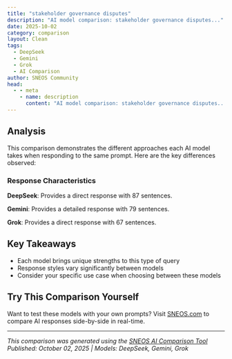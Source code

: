 ```yaml
---
title: "stakeholder governance disputes"
description: "AI model comparison: stakeholder governance disputes..."
date: 2025-10-02
category: comparison
layout: Clean
tags:
  - DeepSeek
  - Gemini
  - Grok
  - AI Comparison
author: SNEOS Community
head:
  - - meta
    - name: description
      content: "AI model comparison: stakeholder governance disputes..."
---
```


<ChatComparison
  title="stakeholder governance disputes"
  prompt="stakeholder governance disputes"
  :responses='{
    "DeepSeek": "Of course. \u0022Stakeholder governance disputes\u0022 are conflicts that arise when the interests, expectations, or influences of different stakeholder groups clash within an organization\u0027s decision-making and operational framework.\n\nThis is a complex and critical area of modern business management. Let\u0027s break it down.\n\n### What Are Stakeholder Governance Disputes?\n\nAt its core, **governance** is the system of rules, practices, and processes by which a company is directed and controlled. **Stakeholders** are any individuals or groups who can affect or are affected by the organization\u0027s actions (e.g., shareholders, employees, customers, suppliers, communities, regulators).\n\nA **stakeholder governance dispute** occurs when there is a fundamental disagreement over:\n*   **Who should have a voice** in governance (representation).\n*   **What goals the corporation should prioritize** (purpose).\n*   **How decisions should be made** and who gets to make them (process).\n*   **How the value and impact of the corporation are measured and distributed** (performance).\n\n---\n\n### Common Types of Stakeholder Governance Disputes\n\nHere are some of the most frequent and impactful disputes, categorized by the stakeholders involved.\n\n#### 1. Shareholders vs. Management (The Classic Agency Problem)\n*   **Core Dispute:** Short-term profit maximization vs. long-term strategic investment.\n*   **Typical Issues:**\n    *   **Executive Compensation:** Shareholders arguing that CEO pay is excessive and not tied to performance.\n    *   **Capital Allocation:** Activist investors pushing for stock buybacks or dividends, while management wants to reinvest in R\u0026D or expansion.\n    *   **Takeover Defenses:** Management implementing \u0022poison pills\u0022 to prevent a takeover that shareholders may support.\n\n#### 2. Shareholders vs. Other Stakeholders (The Rise of ESG)\n*   **Core Dispute:** The primacy of shareholder value vs. a multi-stakeholder model.\n*   **Typical Issues:**\n    *   **Environmental (E):** A fund manager demands cost-cutting by ignoring environmental regulations, while community groups and environmentally-conscious investors sue for pollution.\n    *   **Social (S):** Shareholders concerned about the cost of high employee benefits vs. employees demanding living wages, better working conditions, and unionization.\n    *   **Governance (G):** Disputes over board diversity, transparency in political spending, and the very definition of corporate purpose.\n\n#### 3. Board of Directors vs. Management\n*   **Core Dispute:** Oversight and control vs. operational autonomy.\n*   **Typical Issues:**\n    *   **Risk Management:** The board challenges management\u0027s risk appetite regarding a major acquisition or market entry.\n    *   **Strategy Disagreement:** The board loses confidence in the CEO\u0027s strategic direction.\n    *   **Succession Planning:** Disputes over the selection of the next CEO.\n\n#### 4. Majority vs. Minority Shareholders\n*   **Core Dispute:** Fair treatment and protection of minority rights.\n*   **Typical Issues:**\n    *   A controlling shareholder or founder pushes through a transaction that benefits them at the expense of minority shareholders (e.g., a merger with another company they own).\n    *   Squeeze-outs and unfavorable tender offers.\n\n#### 5. Company vs. Community / Government\n*   **Core Dispute:** Corporate activity vs. local welfare and regulation.\n*   **Typical Issues:**\n    *   A factory planning an expansion that will create jobs but also create pollution and traffic, leading to community protests and zoning disputes.\n    *   A tech company facing regulatory action over data privacy or antitrust concerns.\n\n---\n\n### Root Causes of These Disputes\n\n1.  **Misaligned Incentives:** Different stakeholders have different goals, time horizons, and definitions of \u0022value.\u0022\n2.  **Incomplete or Asymmetric Information:** One group (often management) has more or better information than others (e.g., shareholders, the board), leading to mistrust.\n3.  **Poorly Defined Governance Structures:** Unclear charters, terms of reference, and decision-rights create ambiguity and power struggles.\n4.  **Changing Social and Legal Norms:** The evolving expectation that companies have a broader social responsibility beyond profit challenges the traditional shareholder-centric model.\n\n---\n\n### Mechanisms for Resolving Stakeholder Disputes\n\nOrganizations use a variety of formal and informal mechanisms to manage and resolve these conflicts.\n\n#### Proactive \u0026 Preventative Measures:\n*   **Stakeholder Engagement:** Regularly and systematically consulting with key stakeholder groups to understand their concerns *before* they become disputes.\n*   **Clear Governance Charters:** Well-defined roles and responsibilities for the Board, its committees, and management.\n*   **Transparent Reporting:** High-quality ESG (Environmental, Social, Governance) reporting and integrated financial reporting.\n*   **Whistleblower Policies:** Safe, anonymous channels for employees and others to report misconduct.\n\n#### Reactive \u0026 Formal Resolution Mechanisms:\n*   **Board Committees:** Specialized committees (Audit, Compensation, Nominating \u0026 Governance) are the first line of defense for many disputes.\n*   **Shareholder Votes:** Used for major decisions like mergers, director elections, and say-on-pay.\n*   **Litigation:** The most adversarial route. Shareholder derivative lawsuits are common when a board is accused of failing its fiduciary duties.\n*   **Arbitration/Mediation:** A less public and often faster alternative to court battles.\n*   **Regulatory Intervention:** Government agencies (like the SEC in the U.S.) can step in to enforce rules and protect stakeholders.\n\n---\n\n### Real-World Example: The Case of Boeing\n\nThe story of Boeing is a textbook case of a catastrophic stakeholder governance failure.\n\n*   **The Dispute:** A clash between the **shareholders\u0027** demand for relentless cost-cutting and stock price growth, and the **customers\u0027 \u0026 public\u0027s** demand for safe, reliable aircraft.\n*   **How it Played Out:**\n    1.  After its merger with McDonnell Douglas, Boeing\u0027s culture shifted from engineering excellence to financial prioritization.\n    2.  Management (under pressure from the Board and shareholders to compete with Airbus) rushed the development of the 737 MAX, allegedly suppressing concerns from engineers and pilots.\n    3.  **Employees** with safety concerns felt marginalized by a management focused on schedule and cost.\n    4.  **Regulators** (FAA) were criticized for being too close to the company they were supposed to oversee.\n*   **The Outcome:** Two fatal crashes, the grounding of the 737 MAX fleet, massive financial losses, reputational devastation, criminal charges, and a complete overhaul of leadership and governance.\n\nThis example shows how a failure to balance stakeholder interests in governance can lead to disaster.\n\n### Conclusion\n\nStakeholder governance disputes are not a sign of a broken system; they are an inherent feature of the modern corporation. The key to successful governance is not to eliminate these tensions but to **manage them through robust structures, transparent communication, and a clear, balanced understanding of corporate purpose.** The companies that thrive are those that see stakeholder management not as a compliance burden, but as a core strategic competency.",
    "Gemini": "Stakeholder governance disputes arise when the interests, rights, or responsibilities of different stakeholders clash within an organization or project. These disputes can be complex and challenging to resolve, as they often involve conflicting values and priorities. Here\u0027s a breakdown of the key aspects of stakeholder governance disputes:\n\n**Understanding Stakeholders and Their Interests:**\n\nFirst, it\u0027s crucial to identify and understand the different stakeholders involved. Common stakeholders include:\n\n*   **Shareholders/Investors:**  Concerned with profitability, return on investment, and long-term financial stability.\n*   **Employees:** Focused on fair wages, job security, safe working conditions, career development, and recognition.\n*   **Customers:**  Interested in quality products/services, fair pricing, good customer service, and ethical business practices.\n*   **Suppliers:**  Seek fair contracts, timely payments, and long-term relationships.\n*   **Communities:**  Concerned about environmental impact, job creation, community development, and ethical behavior.\n*   **Government/Regulators:**  Focus on compliance with laws and regulations, public safety, and consumer protection.\n*   **Creditors/Lenders:**  Interested in the organization\u0027s ability to repay debts and maintain financial stability.\n*   **Management/Executives:**  Focused on strategic direction, operational efficiency, growth, and maintaining control.\n*   **Partners:** Seek mutually beneficial collaboration, shared success, and transparent operations.\n\n**Sources of Stakeholder Governance Disputes:**\n\nDisputes arise when these stakeholders have conflicting interests or disagree on how the organization should be governed. Common sources of disputes include:\n\n*   **Prioritization of Interests:** Deciding whose interests should take precedence when resources are limited or when actions benefit one group at the expense of another (e.g., maximizing shareholder profits vs. investing in employee training).\n*   **Decision-Making Processes:** Disagreements over how decisions are made, who has the power to make decisions, and the level of stakeholder input in decision-making.  Lack of transparency can exacerbate these issues.\n*   **Information Asymmetry:** One stakeholder group having more information than others, leading to distrust and the perception of unfair advantage (e.g., management concealing financial problems from employees or investors).\n*   **Ethical Dilemmas:** Disputes over ethical considerations, such as environmental impact, labor practices, or product safety.\n*   **Distribution of Benefits:**  Conflicts over how profits, resources, or other benefits are distributed among stakeholders (e.g., executive compensation vs. employee wages).\n*   **Changes in Strategy or Direction:** Major strategic shifts can create conflict if they are perceived as unfair or detrimental to certain stakeholder groups (e.g., a merger leading to job losses).\n*   **Governance Structures:** Disputes about the effectiveness or fairness of the governance structure itself (e.g., board composition, voting rights, or shareholder activism).\n*   **Corporate Social Responsibility (CSR):** Disagreements over the extent to which the company should invest in CSR initiatives. Some shareholders might prioritize profits, while other stakeholders might advocate for greater environmental or social responsibility.\n*   **Mergers and Acquisitions (M\u0026A):** M\u0026A activities often trigger disputes due to potential job losses, changes in company culture, and uncertainty about the future.\n*   **Executive Compensation:** Executive pay packages that are perceived as excessive can generate significant conflict, particularly when the company\u0027s performance is lackluster or when employees are facing layoffs or wage freezes.\n\n**Consequences of Stakeholder Governance Disputes:**\n\nUnresolved stakeholder disputes can have significant negative consequences, including:\n\n*   **Damage to Reputation:** Public disputes can damage the organization\u0027s reputation, leading to loss of customers, investors, and employees.\n*   **Decreased Productivity and Morale:** Internal conflicts can lower employee morale and productivity, as well as create a toxic work environment.\n*   **Legal Challenges:**  Disgruntled stakeholders may resort to legal action, which can be costly and time-consuming.\n*   **Financial Instability:**  Prolonged disputes can negatively impact the organization\u0027s financial performance.\n*   **Loss of Trust:**  A lack of trust among stakeholders can make it difficult to achieve organizational goals.\n*   **Increased Regulation:**  Major failures in stakeholder governance can lead to increased government regulation.\n*   **Difficulty Attracting and Retaining Talent:**  Potential employees may be wary of joining a company with a history of stakeholder conflict.\n*   **Project Delays or Failures:** For projects, stakeholder conflicts can lead to significant delays, cost overruns, or even complete project failure.\n\n**Methods for Resolving Stakeholder Governance Disputes:**\n\nA proactive and collaborative approach is essential for preventing and resolving stakeholder disputes. Here are some common methods:\n\n*   **Strong Governance Structures:** Establish clear governance structures with well-defined roles and responsibilities for all stakeholders.  This includes a competent and independent board of directors.\n*   **Stakeholder Engagement:**  Actively engage with stakeholders to understand their concerns and perspectives. This can involve regular meetings, surveys, feedback sessions, and other forms of communication.\n*   **Transparency and Disclosure:**  Be transparent about the organization\u0027s operations, financial performance, and decision-making processes. Provide stakeholders with timely and accurate information.\n*   **Mediation and Negotiation:**  Use mediation or negotiation to facilitate dialogue and find mutually agreeable solutions.\n*   **Arbitration:**  If mediation fails, consider using arbitration to resolve the dispute.\n*   **Independent Investigations:** Conduct independent investigations to address allegations of wrongdoing or ethical breaches.\n*   **Fair Decision-Making Processes:**  Implement fair and transparent decision-making processes that consider the interests of all stakeholders.\n*   **Conflict Resolution Mechanisms:**  Develop internal conflict resolution mechanisms, such as grievance procedures or ombudsman programs.\n*   **Ethical Codes of Conduct:**  Establish a clear code of ethics that outlines expected behavior and provides guidance for resolving ethical dilemmas.\n*   **Corporate Social Responsibility (CSR) Programs:**  Implement CSR programs that address the social and environmental concerns of stakeholders.\n*   **Stakeholder Advisory Boards:**  Create stakeholder advisory boards to provide input and advice to the organization\u0027s leadership.\n*   **Focus on Long-Term Value Creation:**  Shift the focus from short-term profits to long-term value creation for all stakeholders. This requires a more sustainable and inclusive approach to business.\n*   **Stakeholder Inclusivity in Strategic Planning:**  Involve stakeholders in the strategic planning process to ensure that their perspectives are considered and that the organization\u0027s goals are aligned with their interests.\n*   **Regular Stakeholder Audits:**  Conduct regular stakeholder audits to assess the effectiveness of stakeholder engagement and governance practices.\n*   **Third-Party Facilitation:** Bring in an external facilitator to guide difficult conversations and help stakeholders find common ground.\n*   **Legal Counsel:** Consult with legal counsel to ensure compliance with laws and regulations and to protect the organization\u0027s interests.\n\n**Best Practices for Managing Stakeholder Relationships:**\n\n*   **Identify and Map Stakeholders:**  Create a comprehensive list of all stakeholders and map their interests, influence, and potential impact on the organization.\n*   **Develop a Stakeholder Engagement Plan:**  Develop a plan that outlines how the organization will engage with each stakeholder group, including the frequency and methods of communication.\n*   **Build Trust and Rapport:**  Focus on building trust and rapport with stakeholders through open communication, transparency, and responsiveness.\n*   **Address Concerns Promptly:**  Address stakeholder concerns promptly and effectively.\n*   **Monitor Stakeholder Sentiment:**  Monitor stakeholder sentiment to identify potential problems early on.\n*   **Evaluate and Improve:**  Regularly evaluate the effectiveness of stakeholder engagement efforts and make improvements as needed.\n*   **Communicate Proactively:** Keep stakeholders informed about important developments and decisions, even when those decisions are difficult.\n*   **Be Respectful of Different Perspectives:** Acknowledge and respect the different perspectives of stakeholders, even when you disagree with them.\n*   **Focus on Finding Common Ground:** Look for areas of common ground and build on those to find solutions that benefit as many stakeholders as possible.\n*   **Document Everything:** Keep detailed records of all stakeholder interactions and communications.\n\nBy proactively managing stakeholder relationships and addressing potential conflicts early on, organizations can minimize the risk of disputes and create a more sustainable and successful future.  Ignoring stakeholder concerns can lead to costly consequences and damage the organization\u0027s reputation.  The key is to foster open communication, build trust, and create a culture of collaboration and mutual respect.\n",
    "Grok": "Stakeholder governance disputes refer to conflicts or disagreements that arise among stakeholders in an organization or project concerning decision-making, control, policies, or the distribution of benefits and responsibilities. Stakeholders can include shareholders, employees, customers, suppliers, creditors, government bodies, communities, or any other party with an interest in or influence over the organization.\n\nThese disputes often stem from differing interests, priorities, or expectations about how an organization should be managed or how its resources should be allocated. Below are some key aspects of stakeholder governance disputes, including causes, examples, and potential resolution strategies.\n\n### Causes of Stakeholder Governance Disputes\n1. **Divergent Interests**:\n   Stakeholders often have different goals. For instance, shareholders may prioritize profit maximization, while employees may focus on job security or better working conditions.\n\n2. **Lack of Transparency**:\n   Poor communication or inadequate disclosure about decisions, finances, or strategies can lead to mistrust among stakeholders, sparking disputes.\n\n3. **Power Imbalances**:\n   Disputes can arise when certain stakeholders (e.g., major shareholders or management) dominate decision-making, sidelining others (e.g., minority shareholders or community groups).\n\n4. **Resource Allocation**:\n   Conflicts may emerge over how profits, investments, or other resources are distributed among stakeholders.\n\n5. **Ethical or Value Differences**:\n   Disagreements over corporate social responsibility (CSR), environmental impact, or ethical practices can lead to disputes between stakeholders with differing values.\n\n6. **Regulatory or Legal Issues**:\n   Non-compliance with laws or regulations can create disputes, especially if stakeholders feel they are unfairly impacted by penalties or reputational damage.\n\n### Examples of Stakeholder Governance Disputes\n1. **Shareholder vs. Management Disputes**:\n   Shareholders may disagree with management over executive compensation, strategic decisions (e.g., mergers or acquisitions), or dividend policies. For example, activist investors might push for changes in leadership or strategy, as seen in cases like Carl Icahn\u2019s involvement with Apple or Yahoo.\n\n2. **Employee vs. Employer Conflicts**:\n   Workers may strike or protest over wages, benefits, or working conditions, as seen in disputes involving companies like Amazon or Starbucks.\n\n3. **Community vs. Corporation Issues**:\n   Local communities might oppose corporate projects due to environmental concerns or displacement, such as protests against mining operations or large infrastructure projects (e.g., the Dakota Access Pipeline controversy).\n\n4. **Government vs. Business Disputes**:\n   Regulatory bodies may clash with companies over compliance, taxation, or antitrust issues, as seen in disputes between tech giants like Google and the European Union over data privacy and monopoly practices.\n\n5. **Customer vs. Company Conflicts**:\n   Customers may challenge businesses over product safety, pricing, or data privacy concerns, leading to lawsuits or public campaigns.\n\n### Impacts of Stakeholder Governance Disputes\n- **Operational Delays**: Disputes can disrupt projects or day-to-day operations, leading to financial losses.\n- **Reputational Damage**: Publicized conflicts can harm an organization\u2019s image and credibility.\n- **Financial Costs**: Legal battles, strikes, or fines resulting from disputes can be costly.\n- **Erosion of Trust**: Unresolved disputes can damage relationships between stakeholders, making future collaboration difficult.\n\n### Strategies for Resolving Stakeholder Governance Disputes\n1. **Stakeholder Engagement and Communication**:\n   - Regularly involve stakeholders in decision-making processes through consultations, feedback mechanisms, or representation on boards.\n   - Ensure transparency by providing clear, accessible information about policies, finances, and strategic goals.\n\n2. **Negotiation and Mediation**:\n   - Use neutral third-party mediators to facilitate discussions and help parties reach a mutually acceptable solution.\n   - Encourage collaborative problem-solving rather than adversarial approaches.\n\n3. **Corporate Governance Frameworks**:\n   - Implement strong governance structures, such as independent boards or committees, to balance stakeholder interests.\n   - Adhere to principles like fairness, accountability, and inclusivity in decision-making.\n\n4. **Legal and Regulatory Compliance**:\n   - Ensure adherence to laws and industry standards to prevent disputes arising from non-compliance.\n   - Use arbitration or other legal mechanisms to resolve conflicts when informal approaches fail.\n\n5. **Conflict Resolution Policies**:\n   - Develop internal policies or mechanisms for addressing disputes before they escalate.\n   - Establish clear roles, responsibilities, and rights for each stakeholder group to minimize ambiguity.\n\n6. **Focus on Shared Goals**:\n   - Identify common interests or long-term objectives that can align stakeholders and reduce friction.\n   - Promote a culture of mutual respect and collaboration.\n\n### Conclusion\nStakeholder governance disputes are inevitable in complex organizations or projects due to the diverse interests involved. However, proactive engagement, transparent communication, and robust governance mechanisms can help prevent or mitigate conflicts. When disputes do arise, addressing them through negotiation, mediation, or legal means while prioritizing fairness and shared value creation is key to maintaining trust and organizational stability. If you have a specific case or context in mind, I\u2019d be happy to dive deeper into tailored solutions or examples!"
  }'
  published-date="02:26"
/>

## Analysis

This comparison demonstrates the different approaches each AI model takes when responding to the same prompt. Here are the key differences observed:

### Response Characteristics

**DeepSeek**: Provides a direct response with 87 sentences. 

**Gemini**: Provides a detailed response with 79 sentences. 

**Grok**: Provides a direct response with 67 sentences. 

## Key Takeaways

- Each model brings unique strengths to this type of query
- Response styles vary significantly between models
- Consider your specific use case when choosing between these models

## Try This Comparison Yourself

Want to test these models with your own prompts? Visit [SNEOS.com](https://sneos.com) to compare AI responses side-by-side in real-time.

---

*This comparison was generated using the [SNEOS AI Comparison Tool](https://sneos.com)*
*Published: October 02, 2025 | Models: DeepSeek, Gemini, Grok*
